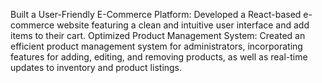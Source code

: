 Built a User-Friendly E-Commerce Platform: 
        Developed a React-based e-commerce website featuring a clean and intuitive user interface and add items to their cart.
Optimized Product Management System: 
        Created an efficient product management system for administrators, incorporating features for adding, editing, and removing products, as well as real-time updates to inventory and product listings.
